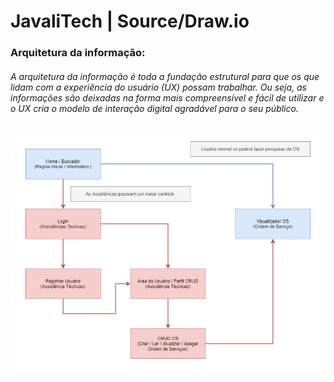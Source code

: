 
# JavaliTech | Source/Draw.io


### Arquitetura da informação:
###### A arquitetura da informação é toda a fundação estrutural para que os que lidam com a experiência do usuário (UX) possam trabalhar. Ou seja, as informações são deixadas na forma mais compreensível e fácil de utilizar e o UX cria o modelo de interação digital agradável para o seu público.
<p align="center">
  <img src="https://github.com/Igao2/JavaliTech/raw/main/source/drawio/Arquitetura%20da%20Informa%C3%A7%C3%A3o.jpg" title="hover text">
</p>
